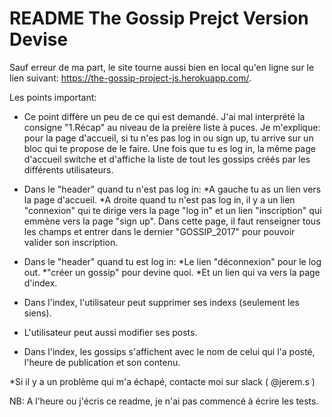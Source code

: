 # README The Gossip Prejct Version Devise

Sauf erreur de ma part, le site tourne aussi bien en local qu'en ligne sur le lien suivant: 
https://the-gossip-project-js.herokuapp.com/.

Les points important:

* Ce point diffère un peu de ce qui est demandé. J'ai mal interprété la consigne "1.Récap" au niveau de la preière liste à puces. Je m'explique: pour la page d'accueil, si tu n'es pas log in ou sign up, tu arrive sur un bloc qui te propose de le faire. Une fois que tu es log in, la même page d'accueil switche et d'affiche la liste de tout les gossips créés par les différents utilisateurs. 

* Dans le "header" quand tu n'est pas log in: 
   *A gauche tu as un lien vers la page d'accueil.
   *A droite quand tu n'est pas log in, il y a un lien "connexion" qui te dirige vers la page "log in" et un lien "inscription" qui emmène vers la page "sign up". Dans cette page, il faut renseigner tous les champs et entrer dans le dernier "GOSSIP_2017" pour pouvoir valider son inscription.

 * Dans le "header" quand tu est log in:
   *Le lien "déconnexion" pour le log out.
   *"créer un gossip" pour devine quoi.
   *Et un lien qui va vers la page d'index.

* Dans l'index, l'utilisateur peut supprimer ses indexs (seulement les siens).

* L'utilisateur peut aussi modifier ses posts.

* Dans l'index, les gossips s'affichent avec le nom de celui qui l'a posté, l'heure de publication et son contenu.

*Si il y a un problème qui m'a échapé, contacte moi sur slack ( @jerem.s )

NB: A l'heure ou j'écris ce readme, je n'ai pas commencé à écrire les tests.